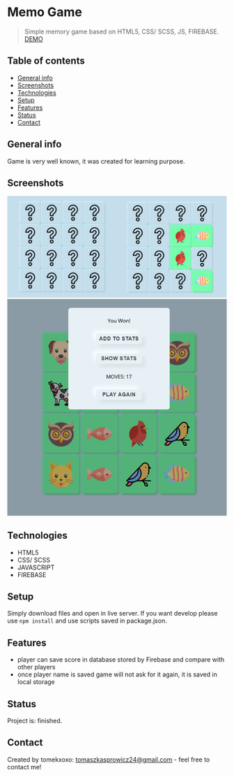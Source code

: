 # Memo Game
> Simple memory game based on HTML5, CSS/ SCSS, JS, FIREBASE.
>[DEMO](https://tomekxoxo.github.io/memoGame/)

## Table of contents
* [General info](#general-info)
* [Screenshots](#screenshots)
* [Technologies](#technologies)
* [Setup](#setup)
* [Features](#features)
* [Status](#status)
* [Contact](#contact)

## General info
Game is very well known, it was created for learning purpose.

## Screenshots
![Example screenshot](./sc-1.jpg)
![Example screenshot](./sc-2.png)
## Technologies
* HTML5
* CSS/ SCSS
* JAVASCRIPT
* FIREBASE

## Setup
Simply download files and open in live server.
If you want develop please use `npm install` and use scripts saved in package.json.

## Features
* player can save score in database stored by Firebase and compare with other players
* once player name is saved game will not ask for it again, it is saved in local storage

## Status
Project is: finished.

## Contact
Created by tomekxoxo: <tomaszkasprowicz24@gmail.com> - feel free to contact me!
